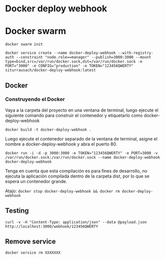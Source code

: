 # Docker deploy webhook
# Docker swarm

`docker swarm init`

`docker service create --name docker-deploy-webhook --with-registry-auth --constraint "node.role==manager" --publish=3000:3000 --mount type=bind,src=/var/run/docker.sock,dst=/var/run/docker.sock -e PORT="3000" -e CONFIG="production" -e TOKEN="123456QWERTY" siturrausach/docker-deploy-webhook:latest`

## Docker
### Construyendo el Docker

Vaya a la carpeta del proyecto en una ventana de terminal, luego ejecute el siguiente comando para construir el contenedor y etiquetarlo como docker-deploy-webhook

`docker build -t docker-deploy-webhook .`

Luego ejecute el contenedor separado de la ventana de terminal, asigne el nombre a docker-deploy-webhook y abra el puerto 80.

`docker run -i -d -p 3000:3000 -e TOKEN="123456QWERTY" -e PORT=3000 -v /var/run/docker.sock:/var/run/docker.sock --name docker-deploy-webhook docker-deploy-webhook`

Tenga en cuenta que esta compilación es para fines de desarrollo, no ejecuta la aplicación compilada dentro de la carpeta dist, por lo que se espera un contenedor grande.

Atajo: `docker stop docker-deploy-webhook && docker rm docker-deploy-webhook`

## Testing

`curl -v -H "Content-Type: application/json" --data @payload.json  http://localhost:3000/webhook/123456QWERTY`

## Remove service

`docker service rm XXXXXXX`
